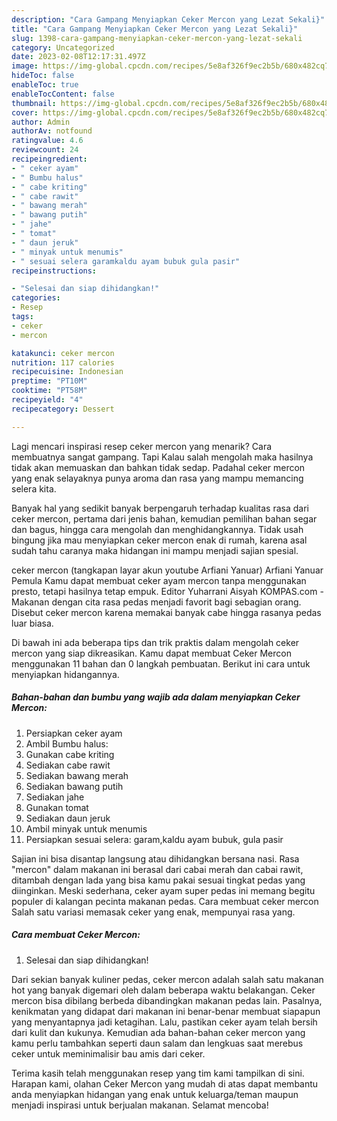 ```yaml
---
description: "Cara Gampang Menyiapkan Ceker Mercon yang Lezat Sekali}"
title: "Cara Gampang Menyiapkan Ceker Mercon yang Lezat Sekali}"
slug: 1398-cara-gampang-menyiapkan-ceker-mercon-yang-lezat-sekali
category: Uncategorized
date: 2023-02-08T12:17:31.497Z
image: https://img-global.cpcdn.com/recipes/5e8af326f9ec2b5b/680x482cq70/ceker-mercon-foto-resep-utama.jpg
hideToc: false
enableToc: true
enableTocContent: false
thumbnail: https://img-global.cpcdn.com/recipes/5e8af326f9ec2b5b/680x482cq70/ceker-mercon-foto-resep-utama.jpg
cover: https://img-global.cpcdn.com/recipes/5e8af326f9ec2b5b/680x482cq70/ceker-mercon-foto-resep-utama.jpg
author: Admin
authorAv: notfound
ratingvalue: 4.6
reviewcount: 24
recipeingredient:
- " ceker ayam"
- " Bumbu halus"
- " cabe kriting"
- " cabe rawit"
- " bawang merah"
- " bawang putih"
- " jahe"
- " tomat"
- " daun jeruk"
- " minyak untuk menumis"
- " sesuai selera garamkaldu ayam bubuk gula pasir"
recipeinstructions:

- "Selesai dan siap dihidangkan!"
categories:
- Resep
tags:
- ceker
- mercon

katakunci: ceker mercon 
nutrition: 117 calories
recipecuisine: Indonesian
preptime: "PT10M"
cooktime: "PT58M"
recipeyield: "4"
recipecategory: Dessert

---
```



Lagi mencari inspirasi resep ceker mercon yang menarik? Cara membuatnya sangat gampang. Tapi Kalau salah mengolah maka hasilnya tidak akan memuaskan dan bahkan tidak sedap. Padahal ceker mercon yang enak selayaknya punya aroma dan rasa yang mampu memancing selera kita.


Banyak hal yang sedikit banyak berpengaruh terhadap kualitas rasa dari ceker mercon, pertama dari jenis bahan, kemudian pemilihan bahan segar dan bagus, hingga cara mengolah dan menghidangkannya. Tidak usah bingung jika mau menyiapkan ceker mercon enak di rumah, karena asal sudah tahu caranya maka hidangan ini mampu menjadi sajian spesial.

ceker mercon (tangkapan layar akun youtube Arfiani Yanuar) Arfiani Yanuar Pemula Kamu dapat membuat ceker ayam mercon tanpa menggunakan presto, tetapi hasilnya tetap empuk. Editor Yuharrani Aisyah KOMPAS.com - Makanan dengan cita rasa pedas menjadi favorit bagi sebagian orang. Disebut ceker mercon karena memakai banyak cabe hingga rasanya pedas luar biasa.


Di bawah ini ada beberapa tips dan trik praktis dalam mengolah ceker mercon yang siap dikreasikan. Kamu dapat membuat Ceker Mercon menggunakan 11 bahan dan 0 langkah pembuatan. Berikut ini cara untuk menyiapkan hidangannya.

<!--inarticleads1-->

##### Bahan-bahan dan bumbu yang wajib ada dalam menyiapkan Ceker Mercon:

1. Persiapkan  ceker ayam
1. Ambil  Bumbu halus:
1. Gunakan  cabe kriting
1. Sediakan  cabe rawit
1. Sediakan  bawang merah
1. Sediakan  bawang putih
1. Sediakan  jahe
1. Gunakan  tomat
1. Sediakan  daun jeruk
1. Ambil  minyak untuk menumis
1. Persiapkan  sesuai selera: garam,kaldu ayam bubuk, gula pasir


Sajian ini bisa disantap langsung atau dihidangkan bersana nasi. Rasa &#34;mercon&#34; dalam makanan ini berasal dari cabai merah dan cabai rawit, ditambah dengan lada yang bisa kamu pakai sesuai tingkat pedas yang diinginkan. Meski sederhana, ceker ayam super pedas ini memang begitu populer di kalangan pecinta makanan pedas. Cara membuat ceker mercon Salah satu variasi memasak ceker yang enak, mempunyai rasa yang. 

<!--inarticleads2-->

##### Cara membuat Ceker Mercon:


1. Selesai dan siap dihidangkan!

Dari sekian banyak kuliner pedas, ceker mercon adalah salah satu makanan hot yang banyak digemari oleh dalam beberapa waktu belakangan. Ceker mercon bisa dibilang berbeda dibandingkan makanan pedas lain. Pasalnya, kenikmatan yang didapat dari makanan ini benar-benar membuat siapapun yang menyantapnya jadi ketagihan. Lalu, pastikan ceker ayam telah bersih dari kulit dan kukunya. Kemudian ada bahan-bahan ceker mercon yang kamu perlu tambahkan seperti daun salam dan lengkuas saat merebus ceker untuk meminimalisir bau amis dari ceker. 

Terima kasih telah menggunakan resep yang tim kami tampilkan di sini. Harapan kami, olahan Ceker Mercon yang mudah di atas dapat membantu anda menyiapkan hidangan yang enak untuk keluarga/teman maupun menjadi inspirasi untuk berjualan makanan. Selamat mencoba!
